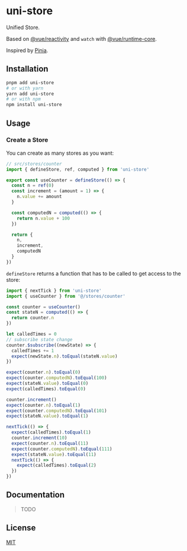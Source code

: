 # uni-store

Unified Store.

Based on [@vue/reactivity](https://github.com/vuejs/vue-next/tree/master/packages/reactivity) and `watch` with [@vue/runtime-core](https://github.com/vuejs/vue-next/tree/master/packages/runtime-core).

Inspired by [Pinia](https://github.com/posva/pinia).

## Installation

```bash
pnpm add uni-store
# or with yarn
yarn add uni-store
# or with npm
npm install uni-store
```

## Usage

### Create a Store

You can create as many stores as you want:

```ts
// src/stores/counter
import { defineStore, ref, computed } from 'uni-store'

export const useCounter = defineStore(() => {
  const n = ref(0)
  const increment = (amount = 1) => {
    n.value += amount
  }

  const computedN = computed(() => {
    return n.value + 100
  })

  return {
    n,
    increment,
    computedN
  }
})
```

`defineStore` returns a function that has to be called to get access to the store:

```ts
import { nextTick } from 'uni-store'
import { useCounter } from '@/stores/counter'

const counter = useCounter()
const stateN = computed(() => {
  return counter.n
})

let calledTimes = 0
// subscribe state change
counter.$subscribe((newState) => {
  calledTimes += 1
  expect(newState.n).toEqual(stateN.value)
})

expect(counter.n).toEqual(0)
expect(counter.computedN).toEqual(100)
expect(stateN.value).toEqual(0)
expect(calledTimes).toEqual(0)

counter.increment()
expect(counter.n).toEqual(1)
expect(counter.computedN).toEqual(101)
expect(stateN.value).toEqual(1)

nextTick(() => {
  expect(calledTimes).toEqual(1)
  counter.increment(10)
  expect(counter.n).toEqual(11)
  expect(counter.computedN).toEqual(111)
  expect(stateN.value).toEqual(11)
  nextTick(() => {
    expect(calledTimes).toEqual(2)
  })
})
```

## Documentation

> TODO

## License

[MIT](http://opensource.org/licenses/MIT)
